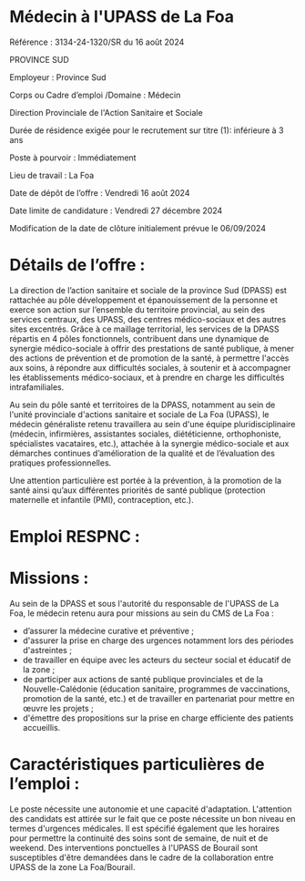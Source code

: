 # Médecin à l'UPASS de La Foa

Référence : 3134-24-1320/SR du 16 août 2024

PROVINCE SUD

Employeur : Province Sud

Corps ou Cadre d’emploi /Domaine : Médecin

Direction Provinciale de l'Action Sanitaire et Sociale

Durée de résidence exigée pour le recrutement sur titre (1): inférieure à 3 ans

Poste à pourvoir : Immédiatement

Lieu de travail : La Foa

Date de dépôt de l’offre : Vendredi 16 août 2024

Date limite de candidature : Vendredi 27 décembre 2024

Modification de la date de clôture initialement prévue le 06/09/2024

# Détails de l’offre :

La direction de l’action sanitaire et sociale de la province Sud (DPASS) est rattachée au pôle développement et épanouissement de la personne et exerce son action sur l’ensemble du territoire provincial, au sein des services centraux, des UPASS, des centres médico-sociaux et des autres sites excentrés. Grâce à ce maillage territorial, les services de la DPASS répartis en 4 pôles fonctionnels, contribuent dans une dynamique de synergie médico-sociale à offrir des prestations de santé publique, à mener des actions de prévention et de promotion de la santé, à permettre l'accès aux soins, à répondre aux difficultés sociales, à soutenir et à accompagner les établissements médico-sociaux, et à prendre en charge les difficultés intrafamiliales.

Au sein du pôle santé et territoires de la DPASS, notamment au sein de l'unité provinciale d'actions sanitaire et sociale de La Foa (UPASS), le médecin généraliste retenu travaillera au sein d'une équipe pluridisciplinaire (médecin, infirmières, assistantes sociales, diététicienne, orthophoniste, spécialistes vacataires, etc.), attachée à la synergie médico-sociale et aux démarches continues d’amélioration de la qualité et de l’évaluation des pratiques professionnelles.

Une attention particulière est portée à la prévention, à la promotion de la santé ainsi qu’aux différentes priorités de santé publique (protection maternelle et infantile (PMI), contraception, etc.).

# Emploi RESPNC :

# Missions :

Au sein de la DPASS et sous l'autorité du responsable de l'UPASS de La Foa, le médecin retenu aura pour missions au sein du CMS de La Foa :

- d’assurer la médecine curative et préventive ;
- d'assurer la prise en charge des urgences notamment lors des périodes d'astreintes ;
- de travailler en équipe avec les acteurs du secteur social et éducatif de la zone ;
- de participer aux actions de santé publique provinciales et de la Nouvelle-Calédonie (éducation sanitaire, programmes de vaccinations, promotion de la santé, etc.) et de travailler en partenariat pour mettre en œuvre les projets ;
- d'émettre des propositions sur la prise en charge efficiente des patients accueillis.

# Caractéristiques particulières de l’emploi :

Le poste nécessite une autonomie et une capacité d'adaptation. L'attention des candidats est attirée sur le fait que ce poste nécessite un bon niveau en termes d'urgences médicales. Il est spécifié également que les horaires pour permettre la continuité des soins sont de semaine, de nuit et de weekend. Des interventions ponctuelles à l'UPASS de Bourail sont susceptibles d'être demandées dans le cadre de la collaboration entre UPASS de la zone La Foa/Bourail.